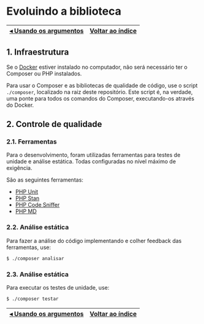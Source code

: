 # Evoluindo a biblioteca

[◂ Usando os argumentos](06-usando-os-argumentos.md) | [Voltar ao índice](indice.md)
-- | --


## 1. Infraestrutura

Se o [Docker](https://www.docker.com/) estiver instalado no computador, não será necessário ter o Composer ou PHP instalados. 

Para usar o Composer e as bibliotecas de qualidade de código, use o script `./composer`, localizado na raiz deste repositório. Este script é, na verdade, uma ponte para todos os comandos do Composer, executando-os através do Docker.

## 2. Controle de qualidade

### 2.1. Ferramentas

Para o desenvolvimento, foram utilizadas ferramentas para testes de unidade e análise estática. Todas configuradas no nível máximo de exigência.

São as seguintes ferramentas:

- [PHP Unit](https://phpunit.de)
- [PHP Stan](https://phpstan.org)
- [PHP Code Sniffer](https://github.com/squizlabs/PHP_CodeSniffer)
- [PHP MD](https://phpmd.org)

### 2.2. Análise estática

Para fazer a análise do código implementando e colher feedback das ferramentas, use:

```bash
$ ./composer analisar
```

### 2.3. Análise estática

Para executar os testes de unidade, use:

```bash
$ ./composer testar
```


[◂ Usando os argumentos](06-usando-os-argumentos.md) | [Voltar ao índice](indice.md)
-- | --
